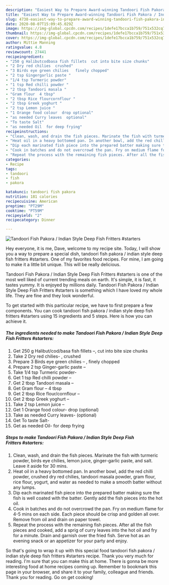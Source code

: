 ```yaml
---
description: "Easiest Way to Prepare Award-winning Tandoori Fish Pakora / Indian Style Deep Fish Fritters #starters"
title: "Easiest Way to Prepare Award-winning Tandoori Fish Pakora / Indian Style Deep Fish Fritters #starters"
slug: 4738-easiest-way-to-prepare-award-winning-tandoori-fish-pakora-indian-style-deep-fish-fritters-starters
date: 2020-08-07T15:09:45.029Z
image: https://img-global.cpcdn.com/recipes/1defe17bcca1b759/751x532cq70/tandoori-fish-pakora-indian-style-deep-fish-fritters-starters-recipe-main-photo.jpg
thumbnail: https://img-global.cpcdn.com/recipes/1defe17bcca1b759/751x532cq70/tandoori-fish-pakora-indian-style-deep-fish-fritters-starters-recipe-main-photo.jpg
cover: https://img-global.cpcdn.com/recipes/1defe17bcca1b759/751x532cq70/tandoori-fish-pakora-indian-style-deep-fish-fritters-starters-recipe-main-photo.jpg
author: Mittie Manning
ratingvalue: 4.8
reviewcount: 27441
recipeingredient:
- "250 g Halibutcodbasa fish fillets  cut into bite size chunks"
- "2 Dry red chilies  crushed"
- "3 Birds eye green chilies   finely chopped"
- "2 tsp Gingergarlic paste "
- "1/4 tsp Turmeric powder"
- "1 tsp Red chilli powder "
- "2 tbsp Tandoori masala "
- "Gram flour  4 tbsp"
- "2 tbsp Rice flourcornflour "
- "2 tbsp Greek yoghurt "
- "2 tsp Lemon juice "
- "1 Orange food colour  drop optional"
- "as needed Curry leaves  optional"
- "To taste Salt"
- "as needed Oil  for deep frying"
recipeinstructions:
- "Clean, wash, and drain the fish pieces. Marinate the fish with turmeric powder, birds eye chilies, lemon juice, ginger-garlic paste, and salt. Leave it aside for 30 mins."
- "Heat oil in a heavy bottomed pan. In another bowl, add the red chilli powder, crushed dry red chilies, tandoori masala powder, gram flour, rice flour, yogurt, and water as needed to make a smooth batter without any lumps."
- "Dip each marinated fish piece into the prepared batter making sure the fish is well coated with the batter. Gently add the fish pieces into the hot oil."
- "Cook in batches and do not overcrowd the pan. Fry on medium flame for 4-5 mins on each side. Each piece should be crisp and golden all over. Remove from oil and drain on paper towel."
- "Repeat the process with the remaining fish pieces. After all the fish pieces and cooked, add a sprig of curry leaves into the hot oil and fry for a minute. Drain and garnish over the fried fish. Serve hot as an evening snack or an appetizer for your party and enjoy."
categories:
- Recipe
tags:
- tandoori
- fish
- pakora

katakunci: tandoori fish pakora 
nutrition: 181 calories
recipecuisine: American
preptime: "PT29M"
cooktime: "PT59M"
recipeyield: "2"
recipecategory: Dinner

---
```



![Tandoori Fish Pakora / Indian Style Deep Fish Fritters #starters](https://img-global.cpcdn.com/recipes/1defe17bcca1b759/751x532cq70/tandoori-fish-pakora-indian-style-deep-fish-fritters-starters-recipe-main-photo.jpg)

Hey everyone, it is me, Dave, welcome to my recipe site. Today, I will show you a way to prepare a special dish, tandoori fish pakora / indian style deep fish fritters #starters. One of my favorites food recipes. For mine, I am going to make it a little bit unique. This will be really delicious.



Tandoori Fish Pakora / Indian Style Deep Fish Fritters #starters is one of the most well liked of current trending meals on earth. It's simple, it is fast, it tastes yummy. It is enjoyed by millions daily. Tandoori Fish Pakora / Indian Style Deep Fish Fritters #starters is something which I have loved my whole life. They are fine and they look wonderful.


To get started with this particular recipe, we have to first prepare a few components. You can cook tandoori fish pakora / indian style deep fish fritters #starters using 15 ingredients and 5 steps. Here is how you can achieve it.

<!--inarticleads1-->

##### The ingredients needed to make Tandoori Fish Pakora / Indian Style Deep Fish Fritters #starters:

1. Get 250 g Halibut/cod/basa fish fillets –, cut into bite size chunks
1. Take 2 Dry red chilies- , crushed
1. Prepare 3 Birds eye green chilies – , finely chopped
1. Prepare 2 tsp Ginger-garlic paste –
1. Take 1/4 tsp Turmeric powder-
1. Get 1 tsp Red chilli powder –
1. Get 2 tbsp Tandoori masala –
1. Get Gram flour – 4 tbsp
1. Get 2 tbsp Rice flour/cornflour –
1. Get 2 tbsp Greek yoghurt –
1. Take 2 tsp Lemon juice –
1. Get 1 Orange food colour-  drop (optional)
1. Take as needed Curry leaves-  (optional)
1. Get To taste Salt-
1. Get as needed Oil-  for deep frying




<!--inarticleads2-->

##### Steps to make Tandoori Fish Pakora / Indian Style Deep Fish Fritters #starters:

1. Clean, wash, and drain the fish pieces. Marinate the fish with turmeric powder, birds eye chilies, lemon juice, ginger-garlic paste, and salt. Leave it aside for 30 mins.
1. Heat oil in a heavy bottomed pan. In another bowl, add the red chilli powder, crushed dry red chilies, tandoori masala powder, gram flour, rice flour, yogurt, and water as needed to make a smooth batter without any lumps.
1. Dip each marinated fish piece into the prepared batter making sure the fish is well coated with the batter. Gently add the fish pieces into the hot oil.
1. Cook in batches and do not overcrowd the pan. Fry on medium flame for 4-5 mins on each side. Each piece should be crisp and golden all over. Remove from oil and drain on paper towel.
1. Repeat the process with the remaining fish pieces. After all the fish pieces and cooked, add a sprig of curry leaves into the hot oil and fry for a minute. Drain and garnish over the fried fish. Serve hot as an evening snack or an appetizer for your party and enjoy.




So that's going to wrap it up with this special food tandoori fish pakora / indian style deep fish fritters #starters recipe. Thank you very much for reading. I'm sure that you can make this at home. There is gonna be more interesting food at home recipes coming up. Remember to bookmark this page in your browser, and share it to your family, colleague and friends. Thank you for reading. Go on get cooking!
